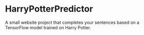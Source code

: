 # HarryPotterPredictor
A small website project that completes your sentences based on a TensorFlow model trained on Harry Potter.
